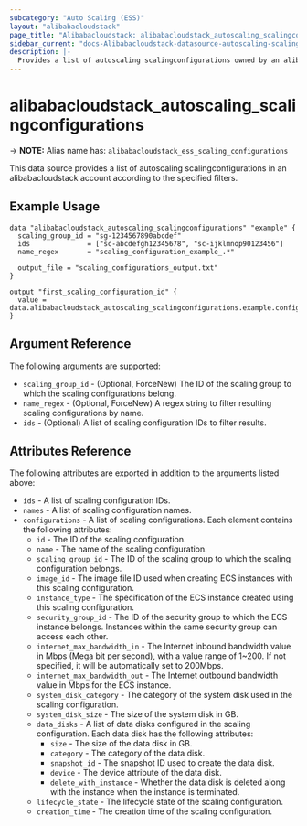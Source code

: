```yaml
---
subcategory: "Auto Scaling (ESS)"
layout: "alibabacloudstack"
page_title: "Alibabacloudstack: alibabacloudstack_autoscaling_scalingconfigurations"
sidebar_current: "docs-Alibabacloudstack-datasource-autoscaling-scalingconfigurations"
description: |- 
  Provides a list of autoscaling scalingconfigurations owned by an alibabacloudstack account.
---
```


# alibabacloudstack_autoscaling_scalingconfigurations
-> **NOTE:** Alias name has: `alibabacloudstack_ess_scaling_configurations`

This data source provides a list of autoscaling scalingconfigurations in an alibabacloudstack account according to the specified filters.

## Example Usage

```hcl
data "alibabacloudstack_autoscaling_scalingconfigurations" "example" {
  scaling_group_id = "sg-1234567890abcdef"
  ids              = ["sc-abcdefgh12345678", "sc-ijklmnop90123456"]
  name_regex       = "scaling_configuration_example_.*"

  output_file = "scaling_configurations_output.txt"
}

output "first_scaling_configuration_id" {
  value = data.alibabacloudstack_autoscaling_scalingconfigurations.example.configurations.0.id
}
```

## Argument Reference

The following arguments are supported:

* `scaling_group_id` - (Optional, ForceNew) The ID of the scaling group to which the scaling configurations belong.
* `name_regex` - (Optional, ForceNew) A regex string to filter resulting scaling configurations by name.
* `ids` - (Optional) A list of scaling configuration IDs to filter results.

## Attributes Reference

The following attributes are exported in addition to the arguments listed above:

* `ids` - A list of scaling configuration IDs.
* `names` - A list of scaling configuration names.
* `configurations` - A list of scaling configurations. Each element contains the following attributes:
  * `id` - The ID of the scaling configuration.
  * `name` - The name of the scaling configuration.
  * `scaling_group_id` - The ID of the scaling group to which the scaling configuration belongs.
  * `image_id` - The image file ID used when creating ECS instances with this scaling configuration.
  * `instance_type` - The specification of the ECS instance created using this scaling configuration.
  * `security_group_id` - The ID of the security group to which the ECS instance belongs. Instances within the same security group can access each other.
  * `internet_max_bandwidth_in` - The Internet inbound bandwidth value in Mbps (Mega bit per second), with a value range of 1~200. If not specified, it will be automatically set to 200Mbps.
  * `internet_max_bandwidth_out` - The Internet outbound bandwidth value in Mbps for the ECS instance.
  * `system_disk_category` - The category of the system disk used in the scaling configuration.
  * `system_disk_size` - The size of the system disk in GB.
  * `data_disks` - A list of data disks configured in the scaling configuration. Each data disk has the following attributes:
    * `size` - The size of the data disk in GB.
    * `category` - The category of the data disk.
    * `snapshot_id` - The snapshot ID used to create the data disk.
    * `device` - The device attribute of the data disk.
    * `delete_with_instance` - Whether the data disk is deleted along with the instance when the instance is terminated.
  * `lifecycle_state` - The lifecycle state of the scaling configuration.
  * `creation_time` - The creation time of the scaling configuration.